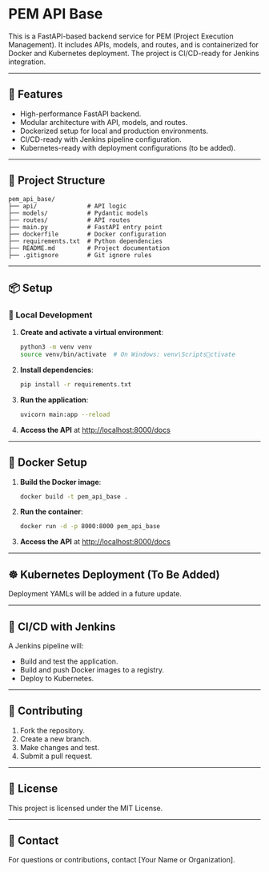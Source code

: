 
# PEM API Base

This is a FastAPI-based backend service for PEM (Project Execution Management). It includes APIs, models, and routes, and is containerized for Docker and Kubernetes deployment. The project is CI/CD-ready for Jenkins integration.

---

## 🚀 Features
- High-performance FastAPI backend.
- Modular architecture with API, models, and routes.
- Dockerized setup for local and production environments.
- CI/CD-ready with Jenkins pipeline configuration.
- Kubernetes-ready with deployment configurations (to be added).

---

## 📂 Project Structure
```
pem_api_base/
├── api/              # API logic
├── models/           # Pydantic models
├── routes/           # API routes
├── main.py           # FastAPI entry point
├── dockerfile        # Docker configuration
├── requirements.txt  # Python dependencies
├── README.md         # Project documentation
├── .gitignore        # Git ignore rules
```

---

## 📦 Setup

### 🐍 Local Development
1. **Create and activate a virtual environment**:
   ```bash
   python3 -m venv venv
   source venv/bin/activate  # On Windows: venv\Scriptsctivate
   ```
2. **Install dependencies**:
   ```bash
   pip install -r requirements.txt
   ```
3. **Run the application**:
   ```bash
   uvicorn main:app --reload
   ```

4. **Access the API** at [http://localhost:8000/docs](http://localhost:8000/docs)

---

## 🐳 Docker Setup
1. **Build the Docker image**:
   ```bash
   docker build -t pem_api_base .
   ```
2. **Run the container**:
   ```bash
   docker run -d -p 8000:8000 pem_api_base
   ```
3. **Access the API** at [http://localhost:8000/docs](http://localhost:8000/docs)

---

## ☸️ Kubernetes Deployment (To Be Added)
Deployment YAMLs will be added in a future update.

---

## 🤖 CI/CD with Jenkins
A Jenkins pipeline will:
- Build and test the application.
- Build and push Docker images to a registry.
- Deploy to Kubernetes.

---

## 🙌 Contributing
1. Fork the repository.
2. Create a new branch.
3. Make changes and test.
4. Submit a pull request.

---

## 📄 License
This project is licensed under the MIT License.

---

## 👋 Contact
For questions or contributions, contact [Your Name or Organization].
